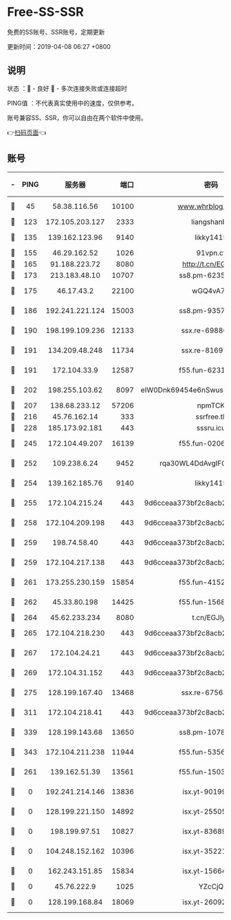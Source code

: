 # Free-SS-SSR

免费的SS账号、SSR账号，定期更新

更新时间：2019-04-08 06:27 +0800

## 说明

状态     ：🙂 - 良好 🙁 - 多次连接失败或连接超时

PING值   ：不代表真实使用中的速度，仅供参考。

账号兼容SS、SSR，你可以自由在两个软件中使用。

👉[扫码页面](https://liesauer.github.io/Free-SS-SSR/)👈

## 账号

|-|PING|服务器|端口|密码|加密方式|区域|
|:----:|:----:|:-----:|-----:|:----:|:----:|:----:|
|🙂|45|58.38.116.56|10100|www.whrblog.online|aes-256-cfb|CN|
|🙂|123|172.105.203.127|2333|liangshanbo|chacha20|JP|
|🙂|135|139.162.123.96|9140|likky1415|aes-256-cfb|JP|
|🙂|155|46.29.162.52|1026|91vpn.cf|rc4-md5|RU|
|🙂|165|91.188.223.72|8080|http://t.cn/EGJIyrl|rc4-md5|RU|
|🙂|173|213.183.48.10|10707|ss8.pm-62353163|rc4-md5|RU|
|🙂|175|46.17.43.2|22100|wGQ4vA7D|aes-256-gcm|RU|
|🙂|186|192.241.221.124|15003|ss8.pm-93570423|aes-256-cfb|US|
|🙂|190|198.199.109.236|12133|ssx.re-69880169|aes-256-cfb|US|
|🙂|191|134.209.48.248|11734|ssx.re-81697761|aes-256-cfb|US|
|🙂|191|172.104.33.9|12587|f55.fun-62319009|aes-256-cfb|SG|
|🙂|202|198.255.103.62|8097|eIW0Dnk69454e6nSwuspv9DmS201tQ0D|aes-256-cfb|US|
|🙂|207|138.68.233.12|57206|npmTCK|rc4-md5|US|
|🙂|216|45.76.162.14|333|ssrfree.tk|rc4|SG|
|🙂|228|185.173.92.181|443|sssru.icu|rc4-md5|RU|
|🙂|245|172.104.49.207|16139|f55.fun-02064603|aes-256-cfb|SG|
|🙂|252|109.238.6.24|9452|rqa30WL4DdAvgIFG6Fs3znzTa|aes-256-cfb|FR|
|🙂|254|139.162.185.76|9140|likky1415|aes-256-cfb|DE|
|🙂|255|172.104.215.24|443|9d6cceaa373bf2c8acb22e60b6a58be6|aes-256-cfb|US|
|🙂|258|172.104.209.198|443|9d6cceaa373bf2c8acb22e60b6a58be6|aes-256-cfb|US|
|🙂|259|198.74.58.40|443|9d6cceaa373bf2c8acb22e60b6a58be6|aes-256-cfb|US|
|🙂|259|172.104.217.138|443|9d6cceaa373bf2c8acb22e60b6a58be6|aes-256-cfb|US|
|🙂|261|173.255.230.159|15854|f55.fun-41521636|aes-256-cfb|US|
|🙂|262|45.33.80.198|14425|f55.fun-15681985|aes-256-cfb|US|
|🙂|264|45.62.233.234|8080|t.cn/EGJIyrl|rc4-md5|CA|
|🙂|265|172.104.218.230|443|9d6cceaa373bf2c8acb22e60b6a58be6|aes-256-cfb|US|
|🙂|267|172.104.24.21|443|9d6cceaa373bf2c8acb22e60b6a58be6|aes-256-cfb|US|
|🙂|269|172.104.31.152|443|9d6cceaa373bf2c8acb22e60b6a58be6|aes-256-cfb|US|
|🙂|275|128.199.167.40|13468|ssx.re-67563854|aes-256-cfb|SG|
|🙂|311|172.104.218.41|443|9d6cceaa373bf2c8acb22e60b6a58be6|aes-256-cfb|US|
|🙂|339|128.199.143.68|13650|ss8.pm-10789087|aes-256-cfb|SG|
|🙂|343|172.104.211.238|11944|f55.fun-53560857|aes-256-cfb|US|
|🙂|261|139.162.51.39|13561|f55.fun-15030529|aes-256-cfb|SG|
|🙁|0|192.241.214.146|13836|isx.yt-90199360|aes-256-cfb|US|
|🙁|0|128.199.221.150|14892|isx.yt-25505033|aes-256-cfb|SG|
|🙁|0|198.199.97.51|10827|isx.yt-83689469|aes-256-cfb|US|
|🙁|0|104.248.152.162|10396|isx.yt-35221606|aes-256-cfb|SG|
|🙁|0|162.243.151.85|15834|isx.yt-15664779|aes-256-cfb|US|
|🙁|0|45.76.222.9|1025|YZcCjQ|rc4-md5|JP|
|🙁|0|128.199.168.84|18069|isx.yt-26092069|aes-256-cfb|SG|
